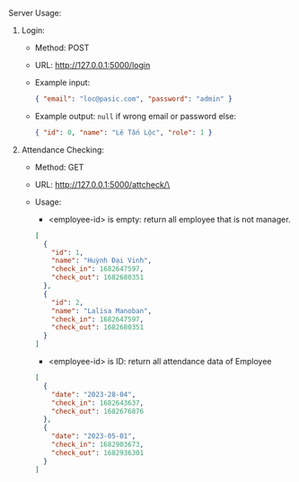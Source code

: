 Server Usage:

1. Login:

   - Method: POST
   - URL: http://127.0.0.1:5000/login
   - Example input:
     ```json
     { "email": "loc@pasic.com", "password": "admin" }
     ```
   - Example output: `null` if wrong email or password else:

     ```json
     { "id": 0, "name": "Lê Tấn Lộc", "role": 1 }
     ```

2. Attendance Checking:

   - Method: GET
   - URL: http://127.0.0.1:5000/attcheck/\<employee-id>
   - Usage:

     - \<employee-id> is empty: return all employee that is not manager.

     ```json
     [
       {
         "id": 1,
         "name": "Huỳnh Đại Vinh",
         "check_in": 1682647597,
         "check_out": 1682680351
       },
       {
         "id": 2,
         "name": "Lalisa Manoban",
         "check_in": 1682647597,
         "check_out": 1682680351
       }
     ]
     ```

     - \<employee-id> is ID: return all attendance data of Employee

     ```json
     [
       {
         "date": "2023-28-04",
         "check_in": 1682643637,
         "check_out": 1682676876
       },
       {
         "date": "2023-05-01",
         "check_in": 1682903673,
         "check_out": 1682936301
       }
     ]
     ```
